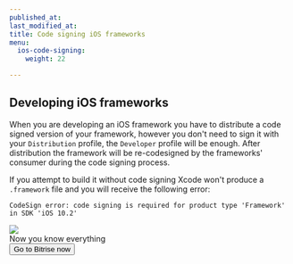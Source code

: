 ```yaml
---
published_at:
last_modified_at:
title: Code signing iOS frameworks
menu:
  ios-code-signing:
    weight: 22

---
```

## Developing iOS frameworks

When you are developing an iOS framework you have to distribute a code signed version of your framework, however you don't need to sign it with your `Distribution` profile, the `Developer` profile will be enough.
After distribution the framework will be re-codesigned by the frameworks' consumer during the code signing process.

If you attempt to build it without code signing Xcode won't produce a `.framework` file and you will receive the following error:

    CodeSign error: code signing is required for product type 'Framework' in SDK 'iOS 10.2'

<div class="banner">
	<img src="/assets/images/banner-bg-888x170.png" style="border: none;">
	<div class="deploy-text">Now you know everything</div>
	<a target="_blank" href="https://app.bitrise.io/dashboard/builds"><button class="button">Go to Bitrise now</button></a>
</div>